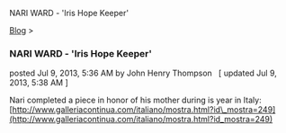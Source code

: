 NARI WARD - 'Iris Hope Keeper' 

[Blog](../z-blog-1.md)‎ > ‎

### NARI WARD - 'Iris Hope Keeper'

posted Jul 9, 2013, 5:36 AM by John Henry Thompson   \[ updated Jul 9, 2013, 5:38 AM \]

Nari completed a piece in honor of his mother during is year in Italy:  
[http://www.galleriacontinua.com/italiano/mostra.html?id\_mostra=249](http://www.galleriacontinua.com/italiano/mostra.html?id_mostra=249)  
  

